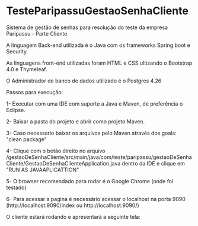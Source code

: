 # TesteParipassuGestaoSenhaCliente

Sistema de gestão de senhas para resolução do teste da empresa Paripassu - Parte Cliente

A linguagem Back-end utilizada é o Java com os frameworks Spring boot e Security.

As linguagens front-end utilizadas foram HTML e CSS ultizando o Bootstrap 4.0 e Thymeleaf.

O Administrador de banco de dados utilizado é o Postgres 4.26

Passos para execução:

1- Executar com uma IDE com suporte a Java e Maven, de preferência o Eclipse.

2- Baixar a pasta do projeto e abrir como projeto Maven.

3- Caso necessario baixar os arquivos pelo Maven através dos goals: "clean package"

4- Clique com o botão direito no arquivo /gestaoDeSenhaCliente/src/main/java/com/teste/paripassu/gestaoDeSenhaCliente/GestaoDeSenhaClienteApplication.java dentro da IDE e 
clique em "RUN AS JAVAAPLICATTION"

5- O browser recomendado para rodar é o Google Chrome (onde foi testado)

6- Para acessar a pagina é necessário acessar o localhost na porta 9090 (http://localhost:9090/index ou http://localhost:9090/)

O cliente estará rodando e apresentará a seguinte tela:
